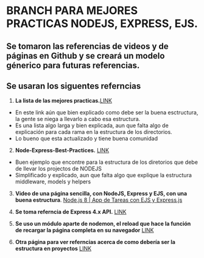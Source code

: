 # BRANCH PARA MEJORES PRACTICAS NODEJS, EXPRESS, EJS.

## Se tomaron las referencias de videos y de páginas en Github y se creará un modelo génerico para futuras referencias.

## Se usaran los siguentes referncias

1. **La lista de las mejores practicas.**[LINK](https://github.com/goldbergyoni/nodebestpractices) 
- En este link aún que bien explicado como debe ser la buena esctructura, la gente se niega a llevarlo a cabo esa estructura.
- Es una lista algo larga y bien explicada, aun que falta algo de explicación para cada rama en la estructura de los directorios.
- Lo bueno que esta actualizado y tiene buena comunidad

2. **Node-Express-Best-Practices.** [LINK](https://github.com/nastanford/Node-Express-Best-Practices)
- Buen ejemplo que encontre para la estructura de los diretorios que debe de llevar los projectos de NODEJS
- Simplificado y explicado, aun que falta algo que explique la estructura middleware, models y helpers

3. **Video de una página sencilla, con NodeJS, Express y EJS, con una buena estructura**. [Node.js 8 | App de Tareas con EJS y Express.js](https://www.youtube.com/watch?v=7IBcDIb8XmQ)

4. **Se toma referncia de Express 4.x API.** [LINK](https://expressjs.com/en/4x/api.html#app.all)

5. **Se uso un módulo aparte de nodemon, el reload que hace la función de recargar la página completa en su navegador** [LINK](https://www.npmjs.com/package/reload)

6. **Otra página para ver referncias acerca de como debería ser la estructura en proyectos** [LINK](https://101node.io/blog/how-to-write-production-ready-node-express-app/)